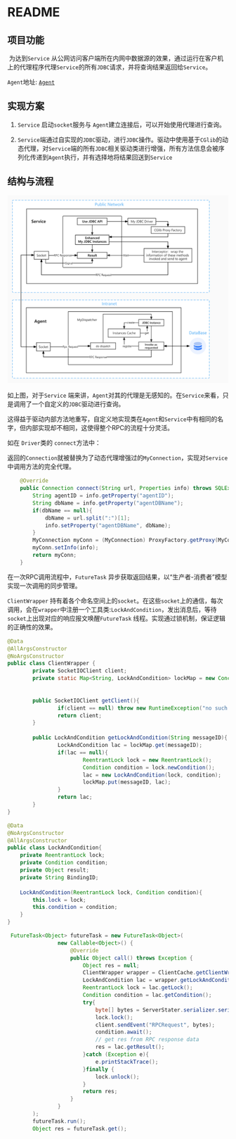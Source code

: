 # README

## 项目功能

​	为达到`Service` 从公网访问客户端所在内网中数据源的效果，通过运行在客户机上的代理程序代理`Service`的所有`JDBC`请求，并将查询结果返回给`Service`。

`Agent`地址: [`Agent`](https://github.com/yichen97/Intranet-penetration-agent)

## 实现方案

1.  `Service` 启动`socket`服务与 `Agent`建立连接后，可以开始使用代理进行查询。

2. `Service`端通过自实现的`JDBC`驱动，进行`JDBC`操作。驱动中使用基于`CGlib`的动态代理，对`Service`端的所有`JDBC`相关驱动类进行增强，所有方法信息会被序列化传递到`Agent`执行，并有选择地将结果回送到`Service`

## 结构与流程
<img src="/pic/project structure.jpg" alt="project structure" title="project structure">

如上图，对于`Service` 端来讲，`Agent`对其的代理是无感知的。在`Service`来看，只是调用了一个自定义的`JDBC`驱动进行查询。

这得益于驱动内部方法地重写，自定义地实现类在`Agent`和`Service`中有相同的名字，但内部实现却不相同，这使得整个RPC的流程十分灵活。

如在 `Driver`类的 `connect`方法中：

返回的`Connection`就被替换为了动态代理增强过的`MyConnection`，实现对`Service`中调用方法的完全代理。

```java
 	@Override
    public Connection connect(String url, Properties info) throws SQLException {
        String agentID = info.getProperty("agentID");
        String dbName = info.getProperty("agentDBName");
        if(dbName == null){
            dbName = url.split(":")[1];
            info.setProperty("agentDBName", dbName);
        }
        MyConnection myConn = (MyConnection) ProxyFactory.getProxy(MyConnection.class, info);
        myConn.setInfo(info);
        return myConn;
    }
```

在一次RPC调用流程中，`FutureTask` 异步获取返回结果，以“生产者-消费者”模型实现一次调用的同步管理。

`ClientWrapper` 持有着各个命名空间上的`socket`。在这些`socket`上的通信，每次调用，会在`wrapper`中注册一个工具类:`LockAndCondition`，发出消息后，等待`socket`上出现对应的响应报文唤醒`FutureTask` 线程。实现通过锁机制，保证逻辑的正确性的效果。

```java
@Data
@AllArgsConstructor
@NoArgsConstructor
public class ClientWrapper {
        private SocketIOClient client;
        private static Map<String, LockAndCondition> lockMap = new ConcurrentHashMap<>();


        public SocketIOClient getClient(){
                if(client == null) throw new RuntimeException("no such client");
                return client;
        }

        public LockAndCondition getLockAndCondition(String messageID){
                LockAndCondition lac = lockMap.get(messageID);
                if(lac == null){
                        ReentrantLock lock = new ReentrantLock();
                        Condition condition = lock.newCondition();
                        lac = new LockAndCondition(lock, condition);
                        lockMap.put(messageID, lac);
                }
                return lac;
        }
}
```



```java
@Data
@NoArgsConstructor
@AllArgsConstructor
public class LockAndCondition{
    private ReentrantLock lock;
    private Condition condition;
    private Object result;
    private String BindingID;

    LockAndCondition(ReentrantLock lock, Condition condition){
        this.lock = lock;
        this.condition = condition;
    }
}
```



```java
 FutureTask<Object> futureTask = new FutureTask<Object>(
                new Callable<Object>() {
                    @Override
                    public Object call() throws Exception {
                        Object res = null;
                        ClientWrapper wrapper = ClientCache.getClientWrapper(agentID, dbName);
                        LockAndCondition lac = wrapper.getLockAndCondition(rpcRequest.getID());
                        ReentrantLock lock = lac.getLock();
                        Condition condition = lac.getCondition();
                        try{
                            byte[] bytes = ServerStater.serializer.serialize(rpcRequest);
                            lock.lock();
                            client.sendEvent("RPCRequest", bytes);
                            condition.await();
                            // get res from RPC response data
                            res = lac.getResult();
                        }catch (Exception e){
                            e.printStackTrace();
                        }finally {
                            lock.unlock();
                        }
                        return res;
                    }
                }
        );
        futureTask.run();
        Object res = futureTask.get();
```

